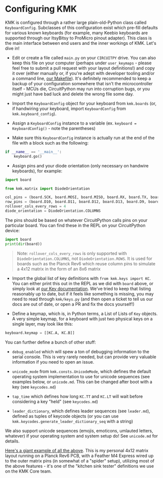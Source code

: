 # Configuring KMK

KMK is configured through a rather large plain-old-Python class called
`KeyboardConfig`. Subclasses of this configuration exist which pre-fill defaults
for various known keyboards (for example, many Keebio keyboards are supported
through our ItsyBitsy to ProMicro pinout adapter). This class is the main
interface between end users and the inner workings of KMK. Let's dive in!

- Edit or create a file called `main.py` on your `CIRCUITPY` drive. You can also
  keep this file on your computer (perhaps under `user_keymaps` - please feel
  free to submit a pull request with your layout definitions!) and copy it over
  (either manually or, if you're adept with developer tooling and/or a command
  line, [our
  Makefile](https://github.com/KMKfw/kmk_firmware/blob/master/docs/flashing.md)).
  It's definitely recommended to keep a backup of your configuration somewhere
  that isn't the microcontroller itself - MCUs die, CircuitPython may run into
  corruption bugs, or you might just have bad luck and delete the wrong file
  some day.

- Import the `KeyboardConfig` object for your keyboard from `kmk.boards` (or, if
  handwiring your keyboard, import `KeyboardConfig` from `kmk.keyboard_config`).

- Assign a `KeyboardConfig` instance to a variable (ex. `keyboard = KeyboardConfig()` - note
  the parentheses)

- Make sure this `KeyboardConfig` instance is actually run at the end of the file with
  a block such as the following:

```python
if __name__ == '__main__':
    keyboard.go()
```

- Assign pins and your diode orientation (only necessary on handwire keyboards),
  for example:

```python
import board

from kmk.matrix import DiodeOrientation

col_pins = (board.SCK, board.MOSI, board.MISO, board.RX, board.TX, board.D4)
row_pins = (board.D10, board.D11, board.D12, board.D13, board.D9, board.D6, board.D5, board.SCL)
rollover_cols_every_rows = 4
diode_orientation = DiodeOrientation.COLUMNS
```

The pins should be based on whatever CircuitPython calls pins on your particular
board. You can find these in the REPL on your CircuitPython device:

```python
import board
print(dir(board))
```

> Note: `rollover_cols_every_rows` is only supported with
> `DiodeOrientation.COLUMNS`, not `DiodeOrientation.ROWS`. It is used for boards
> such as the Planck Rev6 which reuse column pins to simulate a 4x12 matrix in
> the form of an 8x6 matrix

- Import the global list of key definitions with `from kmk.keys import KC`. You
  can either print this out in the REPL as we did with `board` above, or simply
  look at [our Key
  documentation](https://github.com/KMKfw/kmk_firmware/blob/master/docs/keycodes.md).
  We've tried to keep that listing reasonably up to date, but if it feels like
  something is missing, you may need to read through `kmk/keys.py` (and then
  open a ticket to tell us our docs are out of date, or open a PR and fix the
  docs yourself!)

- Define a keymap, which is, in Python terms, a List of Lists of `Key` objects.
  A very simple keymap, for a keyboard with just two physical keys on a single
  layer, may look like this:

```python
keyboard.keymap = [[KC.A, KC.B]]
```

You can further define a bunch of other stuff:

- `debug_enabled` which will spew a ton of debugging information to the serial
  console. This is very rarely needed, but can provide very valuable information
  if you need to open an issue.

- `unicode_mode` from `kmk.consts.UnicodeMode`, which defines the default
  operating system implementation to use for unicode sequences (see examples
  below, or `unicode.md`. This can be changed after boot with a key (see
  `keycodes.md`)

- `tap_time` which defines how long `KC.TT` and `KC.LT` will wait before
  considering a key "held" (see `keycodes.md`)

- `leader_dictionary`, which defines leader sequences (see `leader.md`), defined
  as tuples of keycode objects (or you can use
  `kmk.keycodes.generate_leader_dictionary_seq` with a string)

We also support unicode sequences (emojis, emoticons, umlauted letters,
whatever) if your operating system and system setup do! See `unicode.md` for
details.

[Here's a giant example of all the
above](https://github.com/KMKfw/kmk_firmware/blob/master/user_keymaps/klardotsh/klarank_featherm4.py).
This is my personal 4x12 matrix layout running on a Planck Rev6 PCB, with a
Feather M4 Express wired up to the outer matrix pins (in somewhat of a "spider"
setup), utilizing most of the above features - it's one of the "kitchen sink
tester" definitions we use on the KMK Core team.
